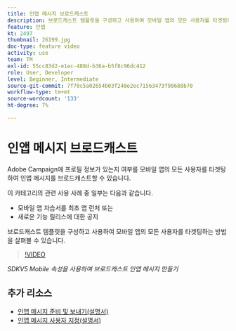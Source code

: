 ```yaml
---
title: 인앱 메시지 브로드캐스트
description: 브로드캐스트 템플릿을 구성하고 사용하여 모바일 앱의 모든 사용자를 타겟팅하는 방법을 살펴볼 수 있습니다.
feature: 인앱
kt: 2497
thumbnail: 26199.jpg
doc-type: feature video
activity: use
team: TM
exl-id: 55cc83d2-e1ec-488d-b36a-b5f8c96dc412
role: User, Developer
level: Beginner, Intermediate
source-git-commit: 7f70c5a02654b03f248e2ec71563473f98688b70
workflow-type: tm+mt
source-wordcount: '133'
ht-degree: 7%

---
```


# 인앱 메시지 브로드캐스트

Adobe Campaign에 프로필 정보가 있는지 여부를 모바일 앱의 모든 사용자를 타겟팅하여 인앱 메시지를 브로드캐스트할 수 있습니다.

이 카테고리의 관련 사용 사례 중 일부는 다음과 같습니다.

* 모바일 앱 자습서를 최초 앱 런처 또는
* 새로운 기능 릴리스에 대한 공지

브로드캐스트 템플릿을 구성하고 사용하여 모바일 앱의 모든 사용자를 타겟팅하는 방법을 살펴볼 수 있습니다.

>[!VIDEO](https://video.tv.adobe.com/v/26199?quality=12)

*SDKV5 Mobile 속성을 사용하여 브로드캐스트 인앱 메시지 만들기*

## 추가 리소스

* [인앱 메시지 준비 및 보내기(설명서)](https://experienceleague.adobe.com/docs/campaign-standard/using/communication-channels/in-app-messaging/preparing-and-sending-an-in-app-message.html?lang=en)
* [인앱 메시지 사용자 지정(설명서)](https://experienceleague.adobe.com/docs/campaign-standard/using/communication-channels/in-app-messaging/customizing-an-in-app-message.html?lang=en)
